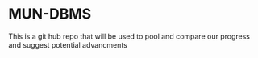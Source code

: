 # MUN-DBMS
This is a git hub repo that will be used to pool and compare our progress and suggest potential advancments
